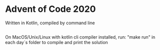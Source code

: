 # Advent of Code 2020

Written in Kotlin, compiled by command line


## 
On MacOS/Unix/Linux with kotlin cli compiler installed, run: "make run" in each day´s folder to compile and print the solution